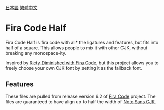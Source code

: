 [日本語](読んで.md) [繁體中文](看我.md)
# Fira Code Half
Fira Code Half is fira code with all* the ligatures and features, but fits into half of a square.
This allows people to mix it with other CJK, without breaking any monospace-ity.

Inspired by [Ricty Diminished with Fira Code](https://github.com/hakatashi/RictyDiminished-with-FiraCode), but this project allows you to freely choose your own CJK font by setting it as the fallback font.

## Features
These files are pulled from release version 6.2 of [Fira Code](https://github.com/tonsky/FiraCode) project.
The files are guaranteed to have align up to half the width of [Noto Sans CJK](https://github.com/notofonts/noto-cjk).
